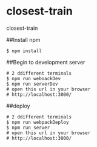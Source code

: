 # closest-train
closest-train

##Install npm
``` text
$ npm install
```

##Begin to development server

``` text
# 2 ddifferent terminals  
$ npm run weboackDev
$ npm run serverDev
# open this url in your browser
# http://localhost:3000/
```
##deploy

``` text
# 2 ddifferent terminals  
$ npm run webpackDeploy
$ npm run server
# open this url in your browser
# http://localhost:3000/
```
